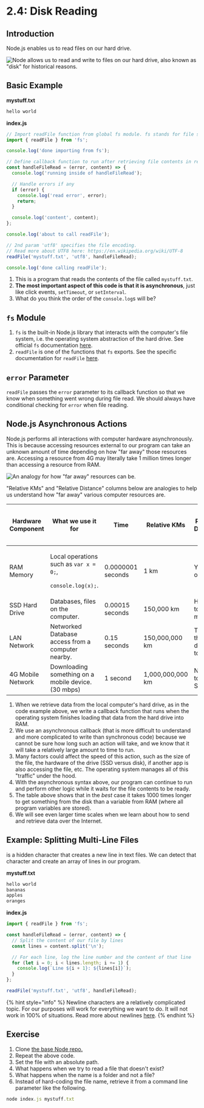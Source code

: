 # 2.4: Disk Reading

## Introduction

Node.js enables us to read files on our hard drive.

![Node allows us to read and write to files on our hard drive, also known as "disk" for historical reasons.](../../../Module1/day13/.gitbook/assets/disk-node.jpg)

## Basic Example

**mystuff.txt**

```javascript
hello world
```

**index.js**

```javascript
// Import readFile function from global fs module. fs stands for file system.
import { readFile } from 'fs';

console.log('done importing from fs');

// Define callback function to run after retrieving file contents in readFile
const handleFileRead = (error, content) => {
  console.log('running inside of handleFileRead');

  // Handle errors if any
  if (error) {
    console.log('read error', error);
    return;
  }

  console.log('content', content);
};

console.log('about to call readFile');

// 2nd param 'utf8' specifies the file encoding.
// Read more about UTF8 here: https://en.wikipedia.org/wiki/UTF-8
readFile('mystuff.txt', 'utf8', handleFileRead);

console.log('done calling readFile');
```

1. This is a program that reads the contents of the file called `mystuff.txt`.
2. **The most important aspect of this code is that it is asynchronous**, just like click events, `setTimeout`, or `setInterval`.
3. What do you think the order of the `console.log`s will be?

## `fs` Module

1. `fs` is the built-in Node.js library that interacts with the computer's file system, i.e. the operating system abstraction of the hard drive. See official `fs` documentation [here](https://nodejs.org/api/fs.html).
2. `readFile` is one of the functions that `fs` exports. See the specific documentation for `readFile` [here](https://nodejs.org/api/fs.html#fs\_fs\_readfile\_path\_options\_callback).

## `error` Parameter

`readFile` passes the `error` parameter to its callback function so that we know when something went wrong during file read. We should always have conditional checking for `error` when file reading.

## Node.js Asynchronous Actions

Node.js performs all interactions with computer hardware asynchronously. This is because accessing resources external to our program can take an unknown amount of time depending on how "far away" those resources are. Accessing a resource from 4G may literally take 1 million times longer than accessing a resource from RAM.

![An analogy for how "far away" resources can be.](../../../Module1/day13/.gitbook/assets/my-document-2-2.jpg)

"Relative KMs" and "Relative Distance" columns below are analogies to help us understand how "far away" various computer resources are.

| Hardware Component | What we use it for                                                                           | Time              | Relative KMs     | Relative Distance           | x Times Slower Than RAM |
| ------------------ | -------------------------------------------------------------------------------------------- | ----------------- | ---------------- | --------------------------- | ----------------------- |
| RAM Memory         | <p>Local operations such as <code>var x = 0;</code>,</p><p><code>console.log(x);</code>.</p> | 0.0000001 seconds | 1 km             | Your office.                | \~                      |
| SSD Hard Drive     | Databases, files on the computer.                                                            | 0.00015 seconds   | 150,000 km       | Halfway to the moon.        | 10³                     |
| LAN Network        | Networked Database access from a computer nearby.                                            | 0.15 seconds      | 150,000,000 km   | Twice the distance to Mars. | 10⁸                     |
| 4G Mobile Network  | Downloading something on a mobile device. (30 mbps)                                          | 1 second          | 1,000,000,000 km | Not quite to Saturn.        | 10⁹                     |

1. When we retrieve data from the local computer's hard drive, as in the code example above, we write a callback function that runs when the operating system finishes loading that data from the hard drive into RAM.
2. We use an asynchronous callback (that is more difficult to understand and more complicated to write than synchronous code) because we cannot be sure how long such an action will take, and we know that it will take a relatively large amount to time to run.
3. Many factors could affect the speed of this action, such as the size of the file, the hardware of the drive (SSD versus disk), if another app is also accessing the file, etc. The operating system manages all of this "traffic" under the hood.
4. With the asynchronous syntax above, our program can continue to run and perform other logic while it waits for the file contents to be ready.
5. The table above shows that in the _best_ case it takes 1000 times longer to get something from the disk than a variable from RAM (where all program variables are stored).
6. We will see even larger time scales when we learn about how to send and retrieve data over the Internet.

## Example: Splitting Multi-Line Files

is a hidden character that creates a new line in text files. We can detect that character and create an array of lines in our program.

**mystuff.txt**

```javascript
hello world
bananas
apples
oranges
```

**index.js**

```javascript
import { readFile } from 'fs';

const handleFileRead = (error, content) => {
  // Split the content of our file by lines
  const lines = content.split('\n');

  // For each line, log the line number and the content of that line
  for (let i = 0; i < lines.length; i += 1) {
    console.log(`Line ${i + 1}: ${lines[i]}`);
  }
};

readFile('mystuff.txt', 'utf8', handleFileRead);
```

{% hint style="info" %}
Newline characters are a relatively complicated topic. For our purposes will work for everything we want to do. It will not work in 100% of situations. Read more about newlines [here](https://en.wikipedia.org/wiki/Newline).
{% endhint %}

## Exercise

1. Clone [the base Node repo.](https://github.com/rocketacademy/base-node-bootcamp)
2. Repeat the above code.
3. Set the file with an absolute path.
4. What happens when we try to read a file that doesn't exist?
5. What happens when the name is a folder and not a file?
6. Instead of hard-coding the file name, retrieve it from a command line parameter like the following.

```javascript
node index.js mystuff.txt
```
